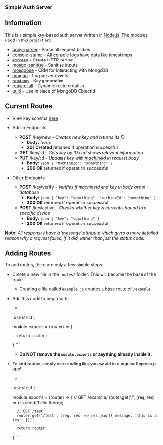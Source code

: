 ### Simple Auth Server

## Information
This is a simple key-based auth server written in [Node.js](https://nodejs.org). The modules used in this project are:
- [body-parser](https://npmjs.com/package/body-parser) - Parse all request bodies
- [console-stamp](https://npmjs.com/package/console-stamp) - All console logs have data like timestamps
- [express](https://npmjs.com/package/express) - Create HTTP server
- [mongo-sanitize](https://npmjs.com/package/mongo-sanitize) - Sanitize inputs
- [mongoose](https://npmjs.com/package/mongoose) - ORM for interacting with MongoDB
- [morgan](https://npmjs.com/package/morgan) - Log server events
- [randexp](https://npmjs.com/package/randexp) - Key generation
- [require-all](https://npmjs.com/package/require-all) - Dynamic route creation
- [uuid](https://npmjs.com/package/uuid) - Use in place of MongoDB ObjectId

## Current Routes
- View key schema [here](https://github.com/amcode21/simple-auth/blob/master/models/key.js)

- Admin Endpoints
    - **POST** /key/new - *Creates new key and returns its ID*
        - **Body:** *None*
        - **201 Created** returned if operation successful
    - **GET** /key/:id - *Gets key by ID and shows relevant information*
    - **PUT** /key/:id - *Updates key with [machineId](https://npmjs.com/package/node-machine-id) in request body*
        - **Body:** ```json
        {
            "machineId": "something"
        }```
        - **200 OK** returned if operation successful

- Other Endpoints
    - **POST** /key/verify - *Verifies if machineId and key in body are in database*
         - **Body:** ```json
        {
            "key": "something",
            "machineId": "something"
        }```
        - **200 OK** returned if operation successful
    - **POST** /key/active - *Checks whether key is currently bound to a specific device*
         - **Body:** ```json
        {
            "key": "something"
        }```
        - **200 OK** returned if operation successful

**Note:** *All responses have a 'message' attribute which gives a more detailed reason why a request failed, if it did, rather than just the status code.*

## Adding Routes
To add routes, there are only a few simple steps:
- Create a new file in the `routes/` folder. This will become the base of the route. 
    - Creating a file called `example.js` creates a base route of `/example`
- Add this code to begin with:
    - ```js 
    'use strict';

    module.exports = (router) => {
    
        return router;
    };```
    - **Do __NOT__ remove the `module.exports` or anything already inside it.**
- To add routes, simply start coding like you would in a regular Express.js app!
    - ```js 
    'use strict';

    module.exports = (router) => {
        // GET /example/
        router.get('/', (req, res) => res.send('hello there));

        // GET /test
        router.get('/test', (req, res) => res.json({ message: 'this is a test' }));

        return router;
    };```
